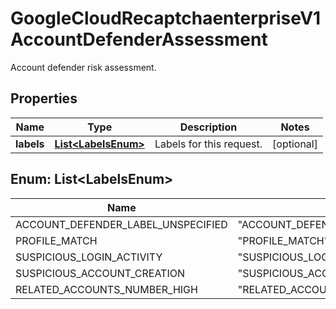

# GoogleCloudRecaptchaenterpriseV1AccountDefenderAssessment

Account defender risk assessment.

## Properties

| Name | Type | Description | Notes |
|------------ | ------------- | ------------- | -------------|
|**labels** | [**List&lt;LabelsEnum&gt;**](#List&lt;LabelsEnum&gt;) | Labels for this request. |  [optional] |



## Enum: List&lt;LabelsEnum&gt;

| Name | Value |
|---- | -----|
| ACCOUNT_DEFENDER_LABEL_UNSPECIFIED | &quot;ACCOUNT_DEFENDER_LABEL_UNSPECIFIED&quot; |
| PROFILE_MATCH | &quot;PROFILE_MATCH&quot; |
| SUSPICIOUS_LOGIN_ACTIVITY | &quot;SUSPICIOUS_LOGIN_ACTIVITY&quot; |
| SUSPICIOUS_ACCOUNT_CREATION | &quot;SUSPICIOUS_ACCOUNT_CREATION&quot; |
| RELATED_ACCOUNTS_NUMBER_HIGH | &quot;RELATED_ACCOUNTS_NUMBER_HIGH&quot; |



